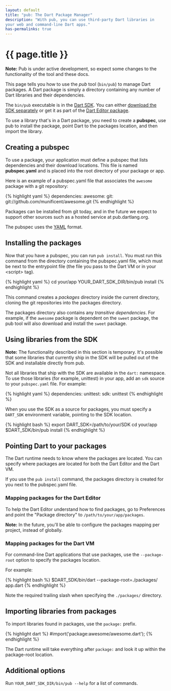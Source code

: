 ```yaml
---
layout: default
title: "pub: The Dart Package Manager"
description: "With pub, you can use third-party Dart libraries in 
your web and command-line Dart apps."
has-permalinks: true
---
```


# {{ page.title }}

<aside>
  <div class="alert alert-info">
    <strong>Note:</strong>
    Pub is under active development, so expect
    some changes to the functionality of the tool and these docs.
  </div>
</aside>

This page tells you how to use the _pub_ tool (`bin/pub`)
to manage Dart packages. A Dart package is simply
a directory containing any number of Dart libraries and their dependencies.

The `bin/pub` executable is in the [Dart SDK](/docs/sdk/).
You can either [download the SDK separately](/docs/sdk/#download)
or get it as part of the [Dart Editor package](/docs/editor/#download).

To use a library that's in a Dart package,
you need to create a **pubspec**, use pub to install the package,
point Dart to the packages location, and then import the library.

## Creating a pubspec

To use a package, your application must define a pubspec
that lists dependencies and their download locations.
This file is named **pubspec.yaml** and is placed into the
root directory of your package or app.

Here is an example of a pubspec.yaml file that associates the
`awesome` package with a git repository:

{% highlight yaml %}
dependencies:
  awesome:
    git: git://github.com/munificent/awesome.git
{% endhighlight %}

Packages can be installed from git today, and in the future
we expect to support other sources such as a hosted
service at pub.dartlang.org.

The pubspec uses the [YAML](http://yaml.org/) format.

## Installing the packages

Now that you have a pubspec, you can run `pub install`. You must
run this command from the directory containing the pubspec.yaml file,
which must be next to the entrypoint file (the file you pass
to the Dart VM or in your &lt;script&gt; tag).

{% highlight yaml %}
cd your/app
YOUR_DART_SDK_DIR/bin/pub install
{% endhighlight %}

This command creates a _packages_ directory inside the current directory,
cloning the git repositories into the packages directory.

The packages directory also contains any _transitive
dependencies_. 
For example, if the `awesome` package is dependent on the `sweet` package, 
the pub tool will also download and install the `sweet` package.

## Using libraries from the SDK

<aside>
  <div class="alert alert-info">
    <strong>Note:</strong>
    The functionality described in this section is temporary.
    It's possible that some libraries
    that currently ship in the SDK will be pulled out of the SDK and installable
    directly from pub.
  </div>
</aside>

Not all libraries that ship with the SDK are available in the `dart:`
namespace. To use those libraries (for example, unittest) in your app,
add an `sdk` source to your `pubspec.yaml` file. For example:

{% highlight yaml %}
dependencies:
  unittest:
    sdk: unittest
{% endhighlight %}

When you use the SDK as a source for packages, you must specify a
`DART_SDK` environment variable,
pointing to the SDK location.

{% highlight bash %}
export DART_SDK=/path/to/your/SDK
cd your/app
$DART_SDK/bin/pub install
{% endhighlight %}

## Pointing Dart to your packages

The Dart runtime needs to know where the packages are located.
You can specify where packages are located for both the Dart Editor
and the Dart VM.

If you use the `pub install` command, the packages directory is created
for you next to the pubspec.yaml file.

### Mapping packages for the Dart Editor

To help the Dart Editor understand how to find packages, go to Preferences 
and point the "Package directory" to `/path/to/your/app/packages`.

<aside>
  <div class="alert alert-info">
    <strong>Note:</strong>
    In the future, you'll be able to configure the packages
    mapping per project, instead of globally.
  </div>
</aside>

### Mapping packages for the Dart VM

For command-line Dart applications that use packages, use the
`--package-root` option to specify the packages location.

For example:

{% highlight bash %}
$DART_SDK/bin/dart --package-root=./packages/ app.dart
{% endhighlight %}

Note the required trailing slash when specifying the `./packages/` directory.

## Importing libraries from packages

To import libraries found in packages, use the `package:` prefix.

{% highlight dart %}
#import('package:awesome/awesome.dart');
{% endhighlight %}

The Dart runtime will take everything after `package:` and look it up
within the package-root location.

## Additional options

Run `YOUR_DART_SDK_DIR/bin/pub --help` for a list of commands.


